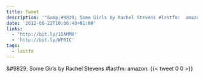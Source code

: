 ```yaml
---
title: Tweet
description: '"&amp;#9829; Some Girls by Rachel Stevens #lastfm:  amazon: "'
date: '2012-06-22T10:06:48+01:00'
links:
  - 'http://bit.ly/1DAMM0'
  - 'http://bit.ly/WFRIC'
tags:
  - lastfm
---
```

&amp;#9829; Some Girls by Rachel Stevens #lastfm:  amazon: 
      {{< tweet 0 0 >}}
    

